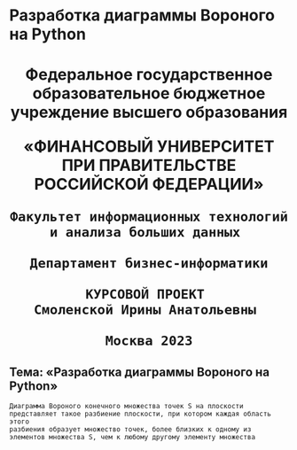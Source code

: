 # Разработка диаграммы Вороного на Python

<div id="header" align="center">   
  <h1>
  Федеральное государственное образовательное бюджетное учреждение высшего образования 

  «ФИНАНСОВЫЙ УНИВЕРСИТЕТ ПРИ ПРАВИТЕЛЬСТВЕ РОССИЙСКОЙ ФЕДЕРАЦИИ»
    
    Факультет информационных технологий и анализа больших данных 
    
    Департамент бизнес-информатики
    
    КУРСОВОЙ ПРОЕКТ 
    Смоленской Ирины Анатольевны 
    
    Москва 2023
   </h1> 
</div>

##  Тема: «Разработка диаграммы Вороного на Python»

```
Диаграмма Вороного конечного множества точек S на плоскости представляет такое разбиение плоскости, при котором каждая область этого
разбиения образует множество точек, более близких к одному из элементов множества S, чем к любому другому элементу множества
```
